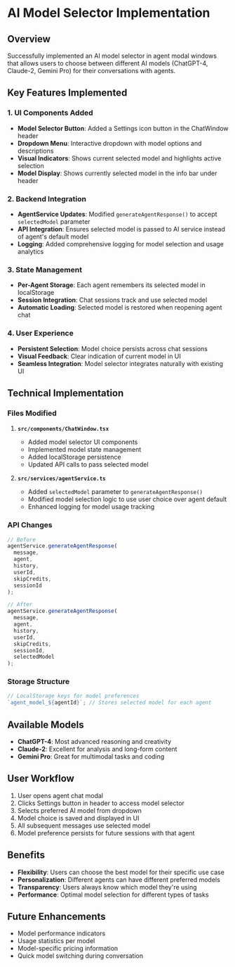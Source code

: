 # AI Model Selector Implementation

## Overview

Successfully implemented an AI model selector in agent modal windows that allows users to choose between different AI models (ChatGPT-4, Claude-2, Gemini Pro) for their conversations with agents.

## Key Features Implemented

### 1. UI Components Added

- **Model Selector Button**: Added a Settings icon button in the ChatWindow header
- **Dropdown Menu**: Interactive dropdown with model options and descriptions
- **Visual Indicators**: Shows current selected model and highlights active selection
- **Model Display**: Shows currently selected model in the info bar under header

### 2. Backend Integration

- **AgentService Updates**: Modified `generateAgentResponse()` to accept `selectedModel` parameter
- **API Integration**: Ensures selected model is passed to AI service instead of agent's default model
- **Logging**: Added comprehensive logging for model selection and usage analytics

### 3. State Management

- **Per-Agent Storage**: Each agent remembers its selected model in localStorage
- **Session Integration**: Chat sessions track and use selected model
- **Automatic Loading**: Selected model is restored when reopening agent chat

### 4. User Experience

- **Persistent Selection**: Model choice persists across chat sessions
- **Visual Feedback**: Clear indication of current model in UI
- **Seamless Integration**: Model selector integrates naturally with existing UI

## Technical Implementation

### Files Modified

1. **`src/components/ChatWindow.tsx`**

   - Added model selector UI components
   - Implemented model state management
   - Added localStorage persistence
   - Updated API calls to pass selected model

2. **`src/services/agentService.ts`**
   - Added `selectedModel` parameter to `generateAgentResponse()`
   - Modified model selection logic to use user choice over agent default
   - Enhanced logging for model usage tracking

### API Changes

```typescript
// Before
agentService.generateAgentResponse(
  message,
  agent,
  history,
  userId,
  skipCredits,
  sessionId
);

// After
agentService.generateAgentResponse(
  message,
  agent,
  history,
  userId,
  skipCredits,
  sessionId,
  selectedModel
);
```

### Storage Structure

```typescript
// LocalStorage keys for model preferences
`agent_model_${agentId}`; // Stores selected model for each agent
```

## Available Models

- **ChatGPT-4**: Most advanced reasoning and creativity
- **Claude-2**: Excellent for analysis and long-form content
- **Gemini Pro**: Great for multimodal tasks and coding

## User Workflow

1. User opens agent chat modal
2. Clicks Settings button in header to access model selector
3. Selects preferred AI model from dropdown
4. Model choice is saved and displayed in UI
5. All subsequent messages use selected model
6. Model preference persists for future sessions with that agent

## Benefits

- **Flexibility**: Users can choose the best model for their specific use case
- **Personalization**: Different agents can have different preferred models
- **Transparency**: Users always know which model they're using
- **Performance**: Optimal model selection for different types of tasks

## Future Enhancements

- Model performance indicators
- Usage statistics per model
- Model-specific pricing information
- Quick model switching during conversation
